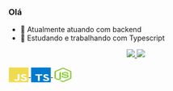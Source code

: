 ### Olá

- 🔭 Atualmente atuando com backend
- 🌱 Estudando e trabalhando com Typescript 
<div align="center">
  <a href="https://github.com/brenogmrs">
  <img height="180em" src="https://github-readme-stats.vercel.app/api?username=brenogmrs&show_icons=true&theme=dracula&include_all_commits=true&count_private=true"/>
  <img height="180em" src="https://github-readme-stats.vercel.app/api/top-langs/?username=brenogmrs&layout=compact&langs_count=7&theme=dracula"/>
</div>

<div style="display: inline_block"><br>
  <img align="center" alt="Breno-Js" height="30" width="40" src="https://raw.githubusercontent.com/devicons/devicon/master/icons/javascript/javascript-plain.svg">
  <img align="center" alt="Breno-Ts" height="30" width="40" src="https://raw.githubusercontent.com/devicons/devicon/master/icons/typescript/typescript-plain.svg">
  <img align="center" alt="Breno-Nodejs" height="30" width="40" src="https://raw.githubusercontent.com/devicons/devicon/master/icons/nodejs/nodejs-original.svg">
</div>
